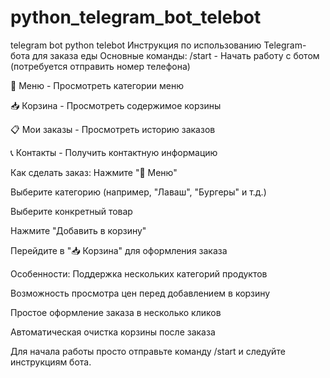 # python_telegram_bot_telebot
telegram bot python telebot
Инструкция по использованию Telegram-бота для заказа еды
Основные команды:
/start - Начать работу с ботом (потребуется отправить номер телефона)

🍴 Меню - Просмотреть категории меню

📥 Корзина - Просмотреть содержимое корзины

📋 Мои заказы - Просмотреть историю заказов

📞 Контакты - Получить контактную информацию

Как сделать заказ:
Нажмите "🍴 Меню"

Выберите категорию (например, "Лаваш", "Бургеры" и т.д.)

Выберите конкретный товар

Нажмите "Добавить в корзину"

Перейдите в "📥 Корзина" для оформления заказа

Особенности:
Поддержка нескольких категорий продуктов

Возможность просмотра цен перед добавлением в корзину

Простое оформление заказа в несколько кликов

Автоматическая очистка корзины после заказа

Для начала работы просто отправьте команду /start и следуйте инструкциям бота.
